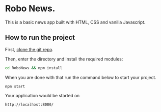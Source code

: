 # Robo News.

This is a basic news app built with HTML, CSS and vanilla Javascript.

## How to run the project

First, [clone the git repo]().

Then, enter the directory and install the required modules:

```bash
cd RoboNews && npm install
```

When you are done with that run the command below to start your project.

```
npm start
```

Your application would be started on

```
http://localhost:8080/
```
